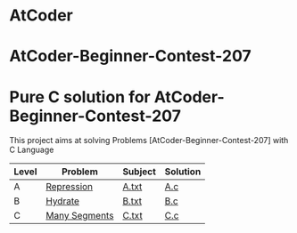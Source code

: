 # AtCoder
# AtCoder-Beginner-Contest-207
Pure C solution for AtCoder-Beginner-Contest-207
============================

This project aims at solving Problems [AtCoder-Beginner-Contest-207] with C Language 

| Level    | Problem                                            | Subject         | Solution          |
| --- | ---------------------------------------------------- | -------- | ----------------- |
| A   | [Repression]                             | [A.txt](https://github.com/ael-bekk/AtCoder-Beginner-Contest-207/blob/main/A__Repression/Subject.txt)   | [A.c](https://github.com/ael-bekk/AtCoder-Beginner-Contest-207/blob/main/A__Repression/A__Repression.c) |
| B   | [Hydrate]                                         |[B.txt](https://github.com/ael-bekk/AtCoder-Beginner-Contest-207/blob/main/B__Hydrate/Subject.txt)  | [B.c](https://github.com/ael-bekk/AtCoder-Beginner-Contest-207/blob/main/B__Hydrate/B__Hydrate.c)      |
| C   | [Many Segments]           | [C.txt](https://github.com/ael-bekk/AtCoder-Beginner-Contest-207/blob/main/C__Many/Subject.txt)  | [C.c](https://github.com/ael-bekk/AtCoder-Beginner-Contest-207/blob/main/C__Many/C__Many.c)               |

[Repression]: https://atcoder.jp/contests/abc207/tasks/abc207_a
[Hydrate]: https://atcoder.jp/contests/abc207/tasks/abc207_b
[Many Segments]: https://atcoder.jp/contests/abc207/tasks/abc207_c


